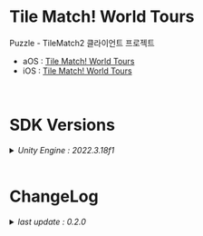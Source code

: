 # Tile Match! World Tours

Puzzle - TileMatch2 클라이언트 프로젝트

+ aOS : [Tile Match! World Tours](https://play.google.com/store/apps/details?id=com.ninetap.bubblepartyshooterpuzzle&gl=US)
+ iOS : [Tile Match! World Tours](https://apps.apple.com/app/id6449579663)

<br>

# SDK Versions
<details>
<summary markdown="span"><em>Unity Engine : 2022.3.18f1</em></summary>
<br>

---
+ UnityPackage Version
   - External Dependency Manager : 1.2.178
   - AppsFlyer : 6.12.22
   - Firebase : 11.6.0
   - Facebook : 16.0.2
   - IronSource : 7.7.0
   - In App Purchasing : 4.10.0

</details>

<br>

# ChangeLog

<details>
<summary markdown="span"><em>last update : 0.2.0</em></summary>
<br>

---
+ 0.0.1
   - Kick Off

</details>